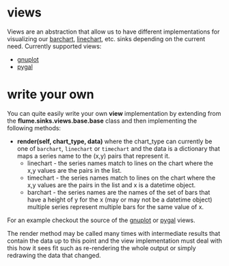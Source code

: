 # views

Views are an abstraction that allow us to have different implementations for
visualizing our [barchart](../barchart), [linechart](../linechart), etc. sinks
depending on the current need. Currently supported views:

  * [gnuplot](gnuplot/)
  * [pygal](pygal/)
 
# write your own

You can quite easily write your own **view** implementation by extending from
the **flume.sinks.views.base.base** class and then implementing the following
methods:

  * **render(self, chart_type, data)** where the chart_type can currently be
    one of `barchart`, `linechart` or `timechart` and the data is a dictionary
    that maps a series name to the (x,y) pairs that represent it.
    * linechart - the series names match to lines on the chart where the x,y
                  values are the pairs in the list.
    * timechart - the series names match to lines on the chart where the x,y
                  values are the pairs in the list and x is a datetime object.
    * barchart - the series names are the names of the set of bars that have a
                 height of y for the x (may or may not be a datetime object)
                 multiple series represent multiple bars for the same value of x.

For an example checkout the source of the
[gnuplot](https://github.com/rlgomes/flume/blob/master/flume/sinks/views/gnuplot.py)
or [pygal](https://github.com/rlgomes/flume/blob/master/flume/sinks/views/pygalview.py)
views.

The render method may be called many times with intermediate results that
contain the data up to this point and the view implementation must deal with
this how it sees fit such as re-rendering the whole output or simply redrawing
the data that changed.
